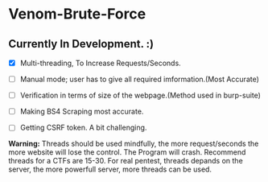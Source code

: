 # Venom-Brute-Force
 
## Currently In Development. :)
- [x] Multi-threading, To Increase Requests/Seconds.
- [ ] Manual mode; user has to give all required imformation.(Most Accurate)
- [ ] Verification in terms of size of the webpage.(Method used in burp-suite)
- [ ] Making BS4 Scraping most accurate.
- [ ] Getting CSRF token. A bit challenging.


**Warning:** Threads should be used mindfully, the more request/seconds the more website will lose the control. The Program will crash. Recommend threads for a CTFs are 15-30. For real pentest, threads depands on the server, the more powerfull server, more threads can be used.
